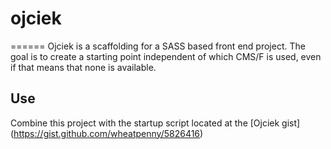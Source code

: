 # ojciek
======
Ojciek is a scaffolding for a SASS based front end project. The goal is to create a starting point independent of which CMS/F is used, even if that means that none is available.

## Use
Combine this project with the startup script located at the [Ojciek gist] (https://gist.github.com/wheatpenny/5826416)


